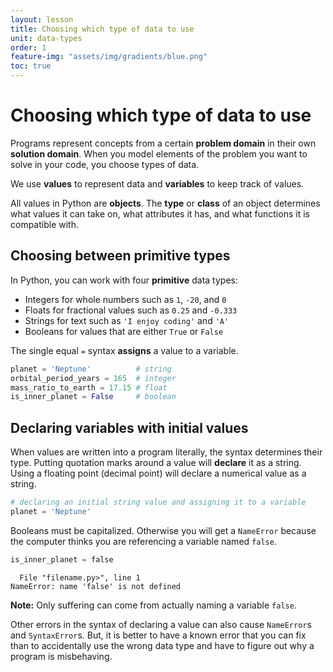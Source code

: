 ```yaml
---
layout: lesson
title: Choosing which type of data to use
unit: data-types
order: 1
feature-img: "assets/img/gradients/blue.png"
toc: true
---
```


# Choosing which type of data to use

Programs represent concepts from a certain **problem domain** in their own **solution domain**. When you model elements of the problem you want to solve in your code, you choose types of data.

We use **values** to represent data and **variables** to keep track of values.

All values in Python are **objects**. The **type** or **class** of an object determines what values it can take on, what attributes it has, and what functions it is compatible with.

## Choosing between primitive types

In Python, you can work with four **primitive** data types:

- Integers for whole numbers such as `1`, `-20`, and `0`
- Floats for fractional values such as `0.25` and `-0.333`
- Strings for text such as `'I enjoy coding'` and `'A'`
- Booleans for values that are either `True` or `False`

The single equal `=` syntax **assigns** a value to a variable.

```python
planet = 'Neptune'          # string
orbital_period_years = 165  # integer
mass_ratio_to_earth = 17.15 # float
is_inner_planet = False     # boolean
```

## Declaring variables with initial values

When values are written into a program literally, the syntax determines their type. Putting quotation marks around a value will **declare** it as a string. Using a floating point (decimal point) will declare a numerical value as a string.

```python
# declaring an initial string value and assigning it to a variable
planet = 'Neptune'
```

Booleans must be capitalized. Otherwise you will get a `NameError` because the computer thinks you are referencing a variable named `false`.

```python
is_inner_planet = false
```

```
  File "filename.py>", line 1
NameError: name 'false' is not defined
```

**Note:** Only suffering can come from actually naming a variable `false`.

Other errors in the syntax of declaring a value can also cause `NameError`s and `SyntaxError`s. But, it is better to have a known error that you can fix than to accidentally use the wrong data type and have to figure out why a program is misbehaving.
